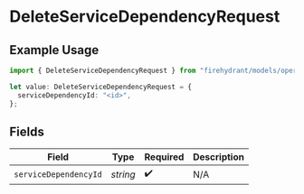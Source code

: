 # DeleteServiceDependencyRequest

## Example Usage

```typescript
import { DeleteServiceDependencyRequest } from "firehydrant/models/operations";

let value: DeleteServiceDependencyRequest = {
  serviceDependencyId: "<id>",
};
```

## Fields

| Field                 | Type                  | Required              | Description           |
| --------------------- | --------------------- | --------------------- | --------------------- |
| `serviceDependencyId` | *string*              | :heavy_check_mark:    | N/A                   |